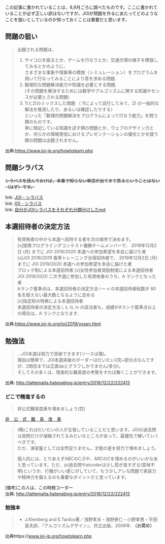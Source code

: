 この記事に書かれていることは，8,9月ごろに調べたものです。ここに書かれていることが必ず正しい訳はないですが，JOIが問題を作るにあたってどのようなことを狙いとしているのか知っておくことは重要だと思います。

## 問題の狙い

> 出題される問題は、
> 1) サイコロを振るとか、ゲームを行なうとか、交通渋滞の様子を模倣してみるとかのように、  
>   さまざまな事象や現象等の模倣（シミュレーション）をプログラムを用いて行なってみることにより答を求める問題.
> 2) 数理的な問題解決能力や知識を必要とする問題.  
>   (その問題を解決するためには数学やアルゴリズムに関する知識やセンスが必要とされる問題）
> 3) 1)と2)のミックスした問題
>  （ 1)によって試行してみて、2) の一般的な解法を推測したり、あるいは確認したりする）  
> といった「数理的問題解決をプログラムによって行なう能力」を問う類のものです。  
> 単に暗記している知識を試す類の問題とか、ウェブのデザイン力とか、何らかの情報発信におけるプレゼンテーションの優劣とかを競う類の問題は出題されません。      

出典:https://www.ioi-jp.org/howtolearn.php

## 問題シラバス

~~シラバスを読んでおけば，本番で知らない単語が出てきて焦るということはない（はず）です。~~

link: [JOI - シラバス](https://www.ioi-jp.org/ioi/ioi-syllabus_jp.pdf)    
link: [IOI - シラバス](https://people.ksp.sk/~misof/ioi-syllabus/ioi-syllabus-2017.pdf)    
link: [自分がJOIシラバスをそれぞれ分類分けしたmd](https://github.com/real-github/competitive_programming/tree/master/JOI/Syllabus)
   
## 本選招待者の決定方法

> 有資格者の中から本選へ招待する者を次の順序で決めます。   
> [x]提携プログラミングコンテスト優勝チームメンバーで、 2019年12月2日 (月) までに JOI 2019/2020 本選への参加希望を本会に届けた者    
> [x]JOI 2018/2019 春季トレーニング合宿招待者で、 2019年12月2日 (月) までに JOI 2019/2020 本選への参加希望を本会に届けた者    
> ブロック制による本選招待者
> [x]女性参加者奨励制度による本選招待者   
> JOI 2019/2020 二次予選に参加した有資格者のうち、A ランクとなった者   
> Aランク基準点は、本選招待者の決定方法 i 〜 v の本選招待者総数が 80 名を超えない最大数となるように定める   
> [x]指定校の特典による本選招待者   
> 本選招待者の決定方法 i, ii, iii, iv の該当者も，成績がAランク基準点以上の場合は，A ランクとなります．     

出典:https://www.ioi-jp.org/joi/2019/yosen.html       

## 勉強法
   
> ...JOI本選は努力で突破できます(ソースは僕)。   
> 理由は簡単で、JOI本選突破のボーダーはだいたい2完+部分点なんですが、2問目までは正直dpとグラフしかでません(多分)。   
> そしてその多くは、現実的な難易度の考察をすれば解くことができます。   

出典: http://lattemalta.hatenablog.jp/entry/2016/12/22/222413      


### どこで精進するの   
   
> 非公式難易度表を埋めましょう(完)  

[非　公　式　難　易　度　表](https://joi.goodbaton.com/?aoj_userid=&atcoder_userid=real&year_begin=2007&year_end=2019&rival_aoj_userid=&rival_atcoder_userid=&con_yo=1&con_ho=1&con_sc=1&Batch=1&sort=level&noJudge=1&beta_url=1)



> (略)これはだいたいの人が主張していることだと思います。JOIの過去問は良問だけが凝縮されてるみたいなところがあって、最優先で解いていくべきです。   
> ただ、演習量としては全然足りません。才能の差を努力で埋めましょう。   
>    
> 個人的には、とりあえずABCのC,Dや、ARCのCを埋めるのがいいかなあと思っています。ただ、joi過去問やatcoderは少し質が良すぎる(意味不明)というか、行儀がいい感じがしていて、もう少しアレな問題で実装力や精神力を鍛えるのも重要なポイントだと思っています。   

[備考]この人は、この時橙コーダー   
出典: http://lattemalta.hatenablog.jp/entry/2016/12/22/222413      

### 勉強本   

> * J.Kleinberg and E.Tardos著／浅野孝夫・浅野泰仁・小野孝男・平田富夫訳、『アルゴリズムデザイン』、共立出版、2008年. **（お奨め）**     

出典https://www.ioi-jp.org/howtolearn.php
